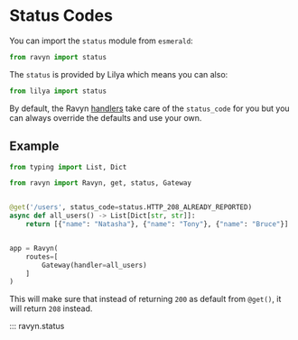 # Status Codes

You can import the `status` module from `esmerald`:

```python
from ravyn import status
```

The `status` is provided by Lilya which means you can also:

```python
from lilya import status
```

By default, the Ravyn [handlers](https://ravyn.dev/routing/handlers/) take care of the
`status_code` for you but you can always override the defaults and use your own.

## Example

```python
from typing import List, Dict

from ravyn import Ravyn, get, status, Gateway


@get('/users', status_code=status.HTTP_208_ALREADY_REPORTED)
async def all_users() -> List[Dict[str, str]]:
    return [{"name": "Natasha"}, {"name": "Tony"}, {"name": "Bruce"}]


app = Ravyn(
    routes=[
        Gateway(handler=all_users)
    ]
)
```

This will make sure that instead of returning `200` as default from `@get()`, it will return
`208` instead.

::: ravyn.status

